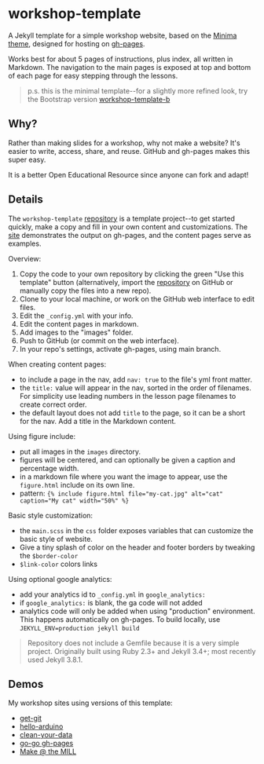 # workshop-template

A Jekyll template for a simple workshop website, based on the [Minima theme](https://github.com/jekyll/minima), designed for hosting on [gh-pages](https://pages.github.com/).

Works best for about 5 pages of instructions, plus index, all written in Markdown. 
The navigation to the main pages is exposed at top and bottom of each page for easy stepping through the lessons.

> p.s. this is the minimal template--for a slightly more refined look, try the Bootstrap version [workshop-template-b](https://github.com/evanwill/workshop-template-b)

## Why?

Rather than making slides for a workshop, why not make a website? 
It's easier to write, access, share, and reuse. 
GitHub and gh-pages makes this super easy.

It is a better Open Educational Resource since anyone can fork and adapt!

## Details

The `workshop-template` [repository](https://github.com/evanwill/workshop-template) is a template project--to get started quickly, make a copy and fill in your own content and customizations.
The [site](https://evanwill.github.io/workshop-template/) demonstrates the output on gh-pages, and the content pages serve as examples.

Overview:

1. Copy the code to your own repository by clicking the green "Use this template" button (alternatively, import the [repository](https://github.com/evanwill/workshop-template) on GitHub or manually copy the files into a new repo).
2. Clone to your local machine, or work on the GitHub web interface to edit files.
3. Edit the `_config.yml` with your info.
4. Edit the content pages in markdown.
5. Add images to the "images" folder.
5. Push to GitHub (or commit on the web interface).
6. In your repo's settings, activate gh-pages, using main branch.

When creating content pages:

- to include a page in the nav, add `nav: true` to the file's yml front matter.
- the `title:` value will appear in the nav, sorted in the order of filenames. For simplicity use leading numbers in the lesson page filenames to create correct order.
- the default layout does not add `title` to the page, so it can be a short for the nav. 
Add a title in the Markdown content.

Using figure include:

- put all images in the `images` directory.
- figures will be centered, and can optionally be given a caption and percentage width.
- in a markdown file where you want the image to appear, use the `figure.html` include on its own line.
- pattern: `{% include figure.html file="my-cat.jpg" alt="cat" caption="My cat" width="50%" %}`

Basic style customization:

- the `main.scss` in the `css` folder exposes variables that can customize the basic style of website.
- Give a tiny splash of color on the header and footer borders by tweaking the `$border-color` 
- `$link-color` colors links

Using optional google analytics:

- add your analytics id to `_config.yml` in `google_analytics:` 
- if `google_analytics:` is blank, the ga code will not added
- analytics code will only be added when using "production" environment. This happens automatically on gh-pages. To build locally, use `JEKYLL_ENV=production jekyll build`

> Repository does not include a Gemfile because it is a very simple project. 
> Originally built using Ruby 2.3+ and Jekyll 3.4+; most recently used Jekyll 3.8.1.

## Demos

My workshop sites using versions of this template:

- [get-git](https://evanwill.github.io/get-git/)
- [hello-arduino](https://evanwill.github.io/hello-arduino/)
- [clean-your-data](https://evanwill.github.io/clean-your-data/)
- [go-go gh-pages](https://evanwill.github.io/go-go-ghpages/)
- [Make @ the MILL](https://uidaholib.github.io/make-at-the-mill/)

